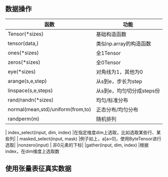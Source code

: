 ## 数据操作
| 函数	| 功能|
|-----------|---------|
|Tensor(*sizes)	|基础构造函数|
|tensor(data,)	|类似np.array的构造函数|
|ones(*sizes)	|全1Tensor|
|zeros(*sizes)	|全0Tensor|
|eye(*sizes)	|对角线为1，其他为0|
|arange(s,e,step)	|从s到e，步长为step|
|linspace(s,e,steps)|	从s到e，均匀切分成steps份|
|rand/randn(*sizes)	|均匀/标准分布|
|normal(mean,std)/uniform(from,to) |	正态分布/均匀分布|
|randperm(m)	|随机排列|

| index_select(input, dim, index)	|在指定维度dim上选取，比如选取某些行、某些列|
| masked_select(input, mask)	|例子如上，a[a>0]，使用ByteTensor进行选取|
|nonzero(input)	| 非0元素的下标|
|gather(input, dim, index)	|根据index，在dim维度上选取数
## 使用张量表征真实数据